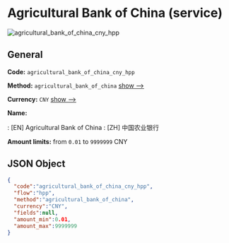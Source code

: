 
# Agricultural Bank of China (service) 
![agricultural_bank_of_china_cny_hpp](https://static.openfintech.io/payment_methods/agricultural_bank_of_china_cny_hpp/logo.svg?w=400&c=v0.59.26#w200)  

## General 
 
**Code:** `agricultural_bank_of_china_cny_hpp` 
 
**Method:** `agricultural_bank_of_china` 
 [show -->](/payment-methods/agricultural_bank_of_china/) 
 
**Currency:** `CNY` [show -->](/currencies/CNY/) 
 
**Name:** 
 
:	[EN] Agricultural Bank of China 
:	[ZH] 中国农业银行 
 
**Amount limits:** from `0.01` to `9999999` CNY 

## JSON Object 

```json
{
  "code":"agricultural_bank_of_china_cny_hpp",
  "flow":"hpp",
  "method":"agricultural_bank_of_china",
  "currency":"CNY",
  "fields":null,
  "amount_min":0.01,
  "amount_max":9999999
}
```  
